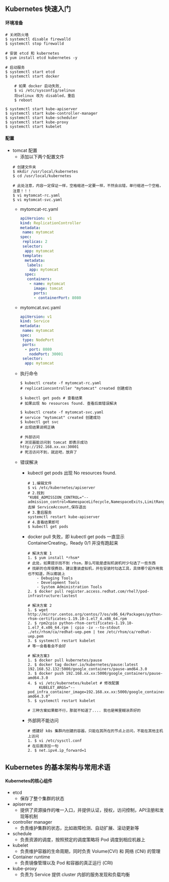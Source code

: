 ## Kubernetes 快速入门

#### 环境准备
``` editorconfig
# 关闭防火墙
$ systemctl disable firewalld
$ systemctl stop firewalld

# 安装 etcd 和 kubernetes
$ yum install etcd kubernetes -y

# 启动服务
$ systemctl start etcd
$ systemctl start docker

    # 如果 docker 启动失败, 
    $ vi /etc/sysconfig/selinux
    将selinux 改为 disabled，重启
    $ reboot

$ systemctl start kube-apiserver
$ systemctl start kube-controller-manager
$ systemctl start kube-scheduler
$ systemctl start kube-proxy
$ systemctl start kubelet
```
#### 配置

* tomcat 配置
    - 添加以下两个配置文件
    ``` editorconfig
    # 创建文件夹  
    $ mkdir /usr/local/kubernetes
    $ cd /usr/local/kubernetes
    
    # 此处注意，内容一定保证一样，空格缩进一定要一样，不然会出错，单行缩进一个空格，注意！！！
    $ vi mytomcat-rc.yaml
    $ vi mytomcat-svc.yaml
    ```
    - mytomcat-rc.yaml
        ``` yaml
        apiVersion: v1
        kind: ReplicationController
        metadata:
         name: mytomcat
        spec: 
         replicas: 2
         selector:
          app: mytomcat
         template:
          metadata:
           labels:
            app: mytomcat
          spec:
           containers:
            - name: mytomcat
              image: tomcat
              ports:
              - containerPort: 8080
        ```
    - mytomcat.svc.yaml
        ``` yaml
        apiVersion: v1
        kind: Service
        metadata:
         name: mytomcat
        spec: 
         type: NodePort
         ports:
          - port: 8080
            nodePort: 30001
         selector:
          app: mytomcat
        ```
  
    - 执行命令
        ``` editorconfig
        $ kubectl create -f mytomcat-rc.yaml
        # replicationcontroller "mytomcat" created 创建成功
            
        $ kubectl get pods # 查看结果
        # 如果出现 No resources found. 查看后面错误解决
            
        $ kubectl create -f mytomcat-svc.yaml
        # service "mytomcat" created 创建成功
        $ kubectl get svc
        # 出现结果说明正确
        
        # 外部访问
        # 浏览器能访问到 tomcat 即表示成功
        http://192.168.xx.xx:30001
        # 死活访问不到，就这吧，放弃了
        ```
    - 错误解决
        - kubectl get pods 出现 No resources found.
            ``` editorconfig
            # 1.编辑文件
            $ vi /etc/kubernetes/apiserver
            # 2.找到 
            "KUBE_ADMISSION_CONTROL="--admission_control=NamespaceLifecycle,NamespaceExits,LimitRanger,SecurityContextDeny,ServiceAccount,ResourceQuoya",
            去掉 ServiceAccount,保存退出
            # 3.重启服务
            systemctl restart kube-apiserver
            # 4.查看结果即可
            $ kubectl get pods
            
            ```
        - docker pull 失败，即 kubectl get pods 一直显示 ContainerCreating，Ready 0/1 并没有跑起来
            ``` editorconfig
            # 解决方案 1
            1. $ yum install *rhsm*
            # 此处，如果提示找不到 rhsm，那么可能是虚拟机装机时少勾选了一些东西
            # 找新的仓库很费劲，建议重装虚拟机，并在安装时勾选工具，具体哪个起作用我也不知道，所以都装上
                - Debuging Tools
                - Development Tools
                - System Administration Tools
            2. $ docker pull register.access.redhat.com/rhel7/pod-infrastructure:lastest
          
            # 解决方案 2
            1. $ wget http://mirror.centos.org/centos/7/os/x86_64/Packages/python-rhsm-certificates-1.19.10-1.el7_4.x86_64.rpm
            2. $ rpm2cpio python-rhsm-certificates-1.19.10-1.el7_4.x86_64.rpm | cpio -iv --to-stdout ./etc/rhsm/ca/redhat-uep.pem | tee /etc/rhsm/ca/redhat-uep.pem
            3. $ systemctl restart kubelet
            # 等一会看看会不会好
          
            # 解决方案3
            1. $ docker pull kubernetes/pause
            2. $ docker tag docker.io/kubernetes/pause:latest 192.168.52.132:5000/google_containers/pause-amd64.3.0
            3. $ docker push 192.168.xx.xx:5000/google_containers/pause-amd64.3.0
            4. $ vi /etc/kubernetes/kubelet # 修改配置
                 KUBELET_ARGS="--pod_infra_container_image=192.168.xx.xx:5000/google_containers/pause-amd64.3.0"
            5. $ systemctl restart kubelet 
            
            # 三种方案如果都不行，那就不知道了.... 我也是稀里糊涂弄好的
            ```
        - 外部网不能访问
            ``` editorconfig
            # 搭建好 k8s 集群内创建的容器，只能在其所在的节点上访问，不能在其他主机上访问
            1. $ vi /etc/sysctl.conf
            # 在后面添加一句
            2. $ net.ipv4.ip_forward=1
            ```

## Kubernetes 的基本架构与常用术语

#### Kubernetes的核心组件

* etcd
    - 保存了整个集群的状态
* apiserver
    - 提供了资源操作的唯一入口，并提供认证，授权，访问控制，API注册和发现等机制
* controller manager
    - 负责维护集群的状态，比如故障检测、自动扩展、滚动更新等
* schedule
    - 负责资源的调度，按照预定的调度策略将 Pod 调度到相应机器上
* kubelet   
    - 负责维护容器的生命周期，同时负责 Volume(CVI) 和 网络 (CNI) 的管理
* Container runtime
    - 负责镜像管理以及 Pod 和容器的真正运行 (CRI)
* kube-proxy
    - 负责为 Service 提供 cluster 内部的服务发现和负载均衡